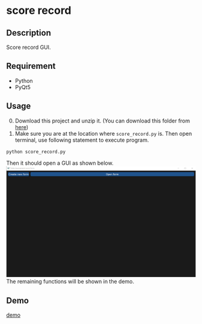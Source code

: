 # score record

## Description
Score record GUI.

## Requirement
* Python
* PyQt5

## Usage
0. Download this project and unzip it. (You can download this folder from [here](https://minhaskamal.github.io/DownGit/#/home "DownGit"))  
1. Make sure you are at the location where `score_record.py` is. Then open terminal, use following statement to execute program.  
```
python score_record.py  
```
Then it should open a GUI as shown below.  
![image](https://github.com/rex0988476/Python/blob/main/Taiko_Tournament_Tools/score_record/README/gui_start.png "gui start")  
The remaining functions will be shown in the demo.  
## Demo
[demo](https://youtu.be/xRVFzxDv4sg "demo")
